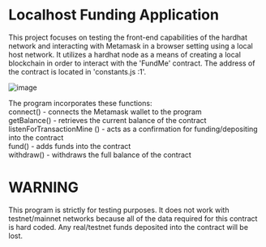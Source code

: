 # Localhost Funding Application

This project focuses on testing the front-end capabilities of the hardhat network and interacting with Metamask in a browser setting using a local host network. It utilizes a hardhat node as a means of creating a local blockchain in order to interact with the 'FundMe' contract. The address of the contract is located in 'constants.js :1'.

![image](https://user-images.githubusercontent.com/99213972/183232560-a172af91-df8e-435e-a6e5-4616665d8750.png)

The program incorporates these functions:
<br>
connect() - connects the Metamask wallet to the program
<br>
getBalance() - retrieves the current balance of the contract
<br>
listenForTransactionMine () - acts as a confirmation for funding/depositing into the contract
<br>
fund() - adds funds into the contract
<br>
withdraw() - withdraws the full balance of the contract

# WARNING

This program is strictly for testing purposes. It does not work with testnet/mainnet networks because all of the data required for this contract is hard coded. Any real/testnet funds deposited into the contract will be lost.
